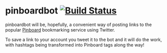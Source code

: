 # pinboardbot [![Build Status](https://secure.travis-ci.org/jon-ruckwood/pinboardbot.png)](http://travis-ci.org/jon-ruckwood/pinboardbot])

pinboardbot will be, hopefully, a convenient way of posting links to the popular [Pinboard](http://pinboard.in/) bookmarking service using Twitter. 

To save a link to your account you tweet it to the bot and it will do the work, with hashtags being transformed into Pinboard tags along the way!
